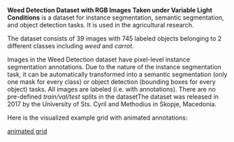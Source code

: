 **Weed Detection Dataset with RGB Images Taken under Variable Light Conditions** is a dataset for instance segmentation, semantic segmentation, and object detection tasks. It is used in the agricultural research. 

The dataset consists of 39 images with 745 labeled objects belonging to 2 different classes including *weed* and *carrot*.

Images in the Weed Detection dataset have pixel-level instance segmentation annotations. Due to the nature of the instance segmentation task, it can be automatically transformed into a semantic segmentation (only one mask for every class) or object detection (bounding boxes for every object) tasks. All images are labeled (i.e. with annotations). There are no pre-defined <i>train/val/test</i> splits in the datasetThe dataset was released in 2017 by the University of Sts. Cyril and Methodius in Skopje, Macedonia.

Here is the visualized example grid with animated annotations:

[animated grid](https://github.com/dataset-ninja/weed/raw/main/visualizations/horizontal_grid.webm)
